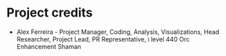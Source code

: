 # Project credits

* Alex Ferreira - Project Manager, Coding, Analysis, Visualizations, Head Researcher, Project Lead, PR Representative, i level 440 Orc Enhancement Shaman
